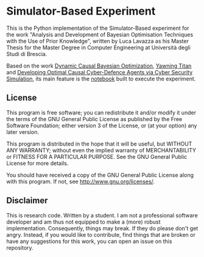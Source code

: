 # Simulator-Based Experiment

This is the Python implementation of the Simulator-Based experiment for the work "Analysis and Development of Bayesian Optimisation Techniques with the Use of Prior Knowledge", written by Luca Lavazza as his Master Thesis for the Master Degree in Computer Engineering at Università degli Studi di Brescia.

Based on the work [Dynamic Causal Bayesian Optimization](https://github.com/neildhir/DCBO), [Yawning Titan](https://github.com/dstl/YAWNING-TITAN) and [Developing Optimal Causal Cyber-Defence Agents via Cyber Security Simulation](https://github.com/alan-turing-institute/causal-cyber-defence), its main feature is the [notebook](https://github.com/lucalavazza/Simulator-Experiment/blob/main/SIMULATOR_EXPERIMENT/simulator_YT/PISCHAT.ipynb)  built to execute the experiment.
 
## License

This program is free software; you can redistribute it and/or modify it under the terms of the GNU General Public License as published by the Free Software Foundation; either version 3 of the License, or (at your option) any later version.

This program is distributed in the hope that it will be useful, but WITHOUT ANY WARRANTY; without even the implied warranty of MERCHANTABILITY or FITNESS FOR A PARTICULAR PURPOSE. See the GNU General Public License for more details.

You should have received a copy of the GNU General Public License along with this program. If not, see <http://www.gnu.org/licenses/>.

## Disclaimer

This is research code. Written by a student. I am not a professional software developer and am thus not equipped to make a (more) robust implementation. Consequently, things may break. If they do please don't get angry. Instead, if you would like to contribute, find things that are broken or have any suggestions for this work, you can open an issue on this repository.
